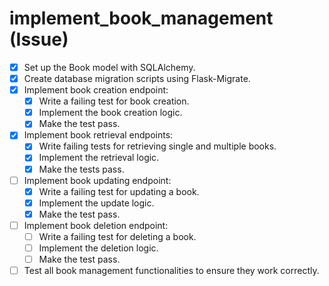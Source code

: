 # implement_book_management (Issue)

- [x] Set up the Book model with SQLAlchemy.
- [x] Create database migration scripts using Flask-Migrate.
- [x] Implement book creation endpoint:
  - [x] Write a failing test for book creation.
  - [x] Implement the book creation logic.
  - [x] Make the test pass.
- [x] Implement book retrieval endpoints:
  - [x] Write failing tests for retrieving single and multiple books.
  - [x] Implement the retrieval logic.
  - [x] Make the tests pass.
- [ ] Implement book updating endpoint:
  - [x] Write a failing test for updating a book.
  - [x] Implement the update logic.
  - [x] Make the test pass.
- [ ] Implement book deletion endpoint:
  - [ ] Write a failing test for deleting a book.
  - [ ] Implement the deletion logic.
  - [ ] Make the test pass.
- [ ] Test all book management functionalities to ensure they work correctly.
